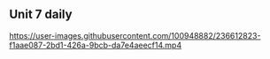 ## Unit 7 daily


https://user-images.githubusercontent.com/100948882/236612823-f1aae087-2bd1-426a-9bcb-da7e4aeecf14.mp4

